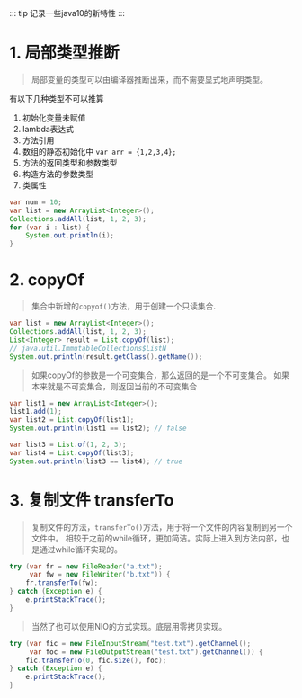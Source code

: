 ::: tip
记录一些java10的新特性
:::

# 1. 局部类型推断
> 局部变量的类型可以由编译器推断出来，而不需要显式地声明类型。

有以下几种类型不可以推算
1. 初始化变量未赋值
2. lambda表达式
3. 方法引用
4. 数组的静态初始化中 `var arr = {1,2,3,4};`
5. 方法的返回类型和参数类型
6. 构造方法的参数类型
7. 类属性


```java
var num = 10;
var list = new ArrayList<Integer>();
Collections.addAll(list, 1, 2, 3);
for (var i : list) {
    System.out.println(i);
}
```
# 2. copyOf
> 集合中新增的`copyof()`方法，用于创建一个只读集合.

```java
var list = new ArrayList<Integer>();
Collections.addAll(list, 1, 2, 3);
List<Integer> result = List.copyOf(list);
// java.util.ImmutableCollections$ListN
System.out.println(result.getClass().getName());
```
> 如果copyOf的参数是一个可变集合，那么返回的是一个不可变集合。
> 如果本来就是不可变集合，则返回当前的不可变集合
```java
var list1 = new ArrayList<Integer>();
list1.add(1);
var list2 = List.copyOf(list1);
System.out.println(list1 == list2); // false

var list3 = List.of(1, 2, 3);
var list4 = List.copyOf(list3);
System.out.println(list3 == list4); // true
```
# 3. 复制文件 transferTo
> 复制文件的方法，`transferTo()`方法，用于将一个文件的内容复制到另一个文件中。
> 相较于之前的while循环，更加简洁。实际上进入到方法内部，也是通过while循环实现的。

```java
try (var fr = new FileReader("a.txt");
     var fw = new FileWriter("b.txt")) {
    fr.transferTo(fw);
} catch (Exception e) {
    e.printStackTrace();
}
```
> 当然了也可以使用NIO的方式实现。底层用零拷贝实现。
```java 
try (var fic = new FileInputStream("test.txt").getChannel();
     var foc = new FileOutputStream("test.txt").getChannel()) {
    fic.transferTo(0, fic.size(), foc);
} catch (Exception e) {
    e.printStackTrace();
}
```
